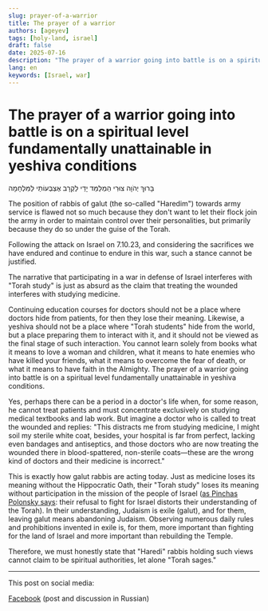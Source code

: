 ```yaml
---
slug: prayer-of-a-warrior
title: The prayer of a warrior
authors: [ageyev]
tags: [holy-land, israel]
draft: false
date: 2025-07-16
description: "The prayer of a warrior going into battle is on a spiritual level fundamentally unattainable in yeshiva conditions"
lang: en
keywords: [Israel, war]
---
```


# The prayer of a warrior going into battle is on a spiritual level fundamentally unattainable in yeshiva conditions

בָּרוּךְ יְהֹוָה צוּרִי הַמְלַמֵּד יָדַי לַקְרָב אֶצְבְּעוֹתַי לַמִּלְחָמָה

The position of rabbis of galut (the so-called "Haredim") towards army service is flawed not so much because they don't want to let their flock join the army in order to maintain control over their personalities, but primarily because they do so under the guise of the Torah.

Following the attack on Israel on 7.10.23, and considering the sacrifices we have endured and continue to endure in this war, such a stance cannot be justified.

The narrative that participating in a war in defense of Israel interferes with "Torah study" is just as absurd as the claim that treating the wounded interferes with studying medicine.

<!-- truncate --> 

Continuing education courses for doctors should not be a place where doctors hide from patients, for then they lose their meaning. Likewise, a yeshiva should not be a place where "Torah students" hide from the world, but a place preparing them to interact with it, and it should not be viewed as the final stage of such interaction. You cannot learn solely from books what it means to love a woman and children, what it means to hate enemies who have killed your friends, what it means to overcome the fear of death, or what it means to have faith in the Almighty. The prayer of a warrior going into battle is on a spiritual level fundamentally unattainable in yeshiva conditions.

Yes, perhaps there can be a period in a doctor's life when, for some reason, he cannot treat patients and must concentrate exclusively on studying medical textbooks and lab work. But imagine a doctor who is called to treat the wounded and replies: "This distracts me from studying medicine, I might soil my sterile white coat, besides, your hospital is far from perfect, lacking even bandages and antiseptics, and those doctors who are now treating the wounded there in blood-spattered, non-sterile coats—these are the wrong kind of doctors and their medicine is incorrect."

This is exactly how galut rabbis are acting today. Just as medicine loses its meaning without the Hippocratic Oath, their "Torah study" loses its meaning without participation in the mission of the people of Israel ([as Pinchas Polonsky says](https://youtu.be/Ijia-HUaMos?t=250): their refusal to fight for Israel distorts their understanding of the Torah). In their understanding, Judaism is exile (galut), and for them, leaving galut means abandoning Judaism. Observing numerous daily rules and prohibitions invented in exile is, for them, more important than fighting for the land of Israel and more important than rebuilding the Temple.

Therefore, we must honestly state that "Haredi" rabbis holding such views cannot claim to be spiritual authorities, let alone "Torah sages."

---

This post on social media:

[Facebook](https://www.facebook.com/viktor.ageyev/posts/pfbid0n6R3mHpJXJSY3tQzCFE84kgcJ9Pi94gPQvDLcCHjX8xH6jLf6r6RQ55qQJKD7tdnl) (post and discussion in Russian)
